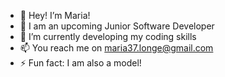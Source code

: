 * 👋 Hey! I’m Maria!
* 👀 I am an upcoming Junior Software Developer
* 🌱 I’m currently developing my coding skills
* 📫 You reach me on maria37.longe@gmail.com
* ⚡ Fun fact: I am also a model!

<!---
mariamayowa/mariamayowa is a ✨ special ✨ repository because its `README.md` (this file) appears on your GitHub profile.
You can click the Preview link to take a look at your changes.
--->
